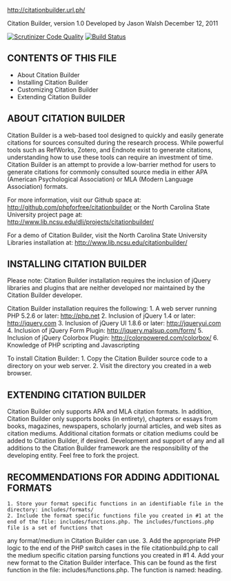 <http://citationbuilder.url.ph/>

Citation Builder, version 1.0
Developed by Jason Walsh
December 12, 2011


[![Scrutinizer Code Quality](https://scrutinizer-ci.com/g/royopa/citationbuilder/badges/quality-score.png?b=master)](https://scrutinizer-ci.com/g/royopa/citationbuilder/?branch=master)
[![Build Status](https://scrutinizer-ci.com/g/royopa/citationbuilder/badges/build.png?b=master)](https://scrutinizer-ci.com/g/royopa/citationbuilder/build-status/master)

CONTENTS OF THIS FILE
------------------------------------

* About Citation Builder
* Installing Citation Builder
* Customizing Citation Builder
* Extending Citation Builder


ABOUT CITATION BUILDER
--------------------------------------- 

Citation Builder is a web-based tool designed to quickly and easily generate citations for sources consulted during the research process. While powerful tools such as RefWorks, Zotero, and Endnote exist to generate citations, understanding how to use these tools can require an investment of time. Citation Builder is an attempt to provide a low-barrier method for users to generate citations for commonly consulted source media in either APA (American Psychological Association) or MLA (Modern Language Association) formats.

For more information, visit our Github space at: http://github.com/phpforfree/citationbuilder or the North Carolina State University project page at: http://www.lib.ncsu.edu/dli/projects/citationbuilder/

For a demo of Citation Builder, visit the North Carolina State University Libraries installation at: http://www.lib.ncsu.edu/citationbuilder/ 

INSTALLING CITATION BUILDER
----------------------------------------------

Please note: Citation Builder installation requires the inclusion of jQuery libraries and plugins that are neither developed nor maintained by the Citation Builder developer.

Citation Builder installation requires the following:
	1. A web server running PHP 5.2.6 or later: http://php.net
	2. Inclusion of jQuery 1.4 or later: http://jquery.com
	3. Inclusion of jQuery UI 1.8.6 or later: http://jqueryui.com
	4. Inclusion of jQuery Form Plugin: http://jquery.malsup.com/form/
	5. Inclusion of jQuery Colorbox Plugin: http://colorpowered.com/colorbox/
	6. Knowledge of PHP scripting and Javascripting

To install Citation Builder:
	1. Copy the Citation Builder source code to a directory on your web server.
	2. Visit the directory you created in a web browser.     

EXTENDING CITATION BUILDER
----------------------------------------------

Citation Builder only supports APA and MLA citation formats. In addition, Citation Builder only supports books (in entirety), chapters or essays from books, magazines, newspapers, scholarly journal articles, and web sites as citation mediums. Additional citation formats or citation mediums could be added to Citation Builder, if desired. Development and support of any and all additions to the Citation Builder framework are the responsibility of the developing entity. Feel free to fork the project.

RECOMMENDATIONS FOR ADDING ADDITIONAL FORMATS
--------------------------------------------
	
	1. Store your format specific functions in an identifiable file in the directory: includes/formats/
	2. Include the format specific functions file you created in #1 at the end of the file: includes/functions.php. The includes/functions.php file is a set of functions that 
any format/medium in Citation Builder can use.
	3. Add the appropriate PHP logic to the end of the PHP switch cases in the file 
citationbuild.php to call the medium specific citation parsing functions you created in #1
	4. Add your new format to the Citation Builder interface. This can be found as the 
first function in the file: includes/functions.php. The function is named: heading.
